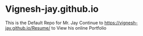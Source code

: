 # Vignesh-jay.github.io
This is the Default Repo for Mr. Jay
Continue to https://vignesh-jay.github.io/Resume/ to View his online Portfolio
